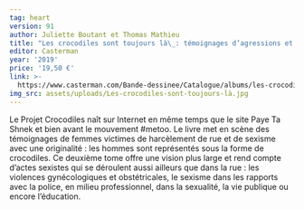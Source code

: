```yaml
---
tag: heart
version: 91
author: Juliette Boutant et Thomas Mathieu
title: "Les crocodiles sont toujours là\_: témoignages d’agressions et de harcèlement sexistes et sexuels"
editor: Casterman
year: '2019'
price: '19,50 €'
link: >-
  https://www.casterman.com/Bande-dessinee/Catalogue/albums/les-crocodiles-sont-toujours-la
img_src: assets/uploads/Les-crocodiles-sont-toujours-là.jpg
---
```

Le Projet Crocodiles naît sur Internet en même temps que le site Paye Ta Shnek et bien avant le mouvement #metoo. Le livre met en scène des témoignages de femmes victimes de harcèlement de rue et de sexisme avec une originalité : les hommes sont représentés sous la forme de crocodiles. Ce deuxième tome offre une vision plus large et rend compte d’actes sexistes qui se déroulent aussi ailleurs que dans la rue : les violences gynécologiques et obstétricales, le sexisme dans les rapports avec la police, en milieu professionnel, dans la sexualité, la vie publique ou encore l’éducation.

